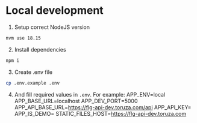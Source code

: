 # Local development

1. Setup correct NodeJS version

```bash
nvm use 18.15
```

2. Install dependencies 

```bash
npm i
```

3. Create .env file 

```bash
cp .env.example .env
```

4. And fill required values in `.env`. For example:
APP_ENV=local
APP_BASE_URL=localhost
APP_DEV_PORT=5000
APP_API_BASE_URL=https://flg-api-dev.toruza.com/api
APP_API_KEY=
APP_IS_DEMO=
STATIC_FILES_HOST=https://flg-api-dev.toruza.com



